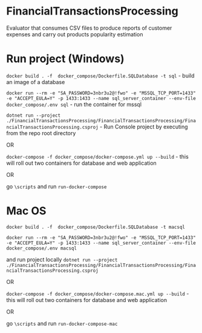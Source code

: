 # FinancialTransactionsProcessing
Evaluator that consumes CSV files to produce reports of customer expenses and carry out products popularity estimation

# Run project (Windows)

`docker build . -f  docker_compose/Dockerfile.SQLDatabase -t sql` - build an image of a database

`docker run --rm -e "SA_PASSWORD=3nbr3u2@!fwo" -e "MSSQL_TCP_PORT=1433" -e "ACCEPT_EULA=Y" -p 1433:1433 --name sql_server_container --env-file docker_compose/.env sql` - run the container for mssql

`dotnet run --project ./FinancialTransactionsProcessing/FinancialTransactionsProcessing/FinancialTransactionsProcessing.csproj` - Run Console project by executing from the repo root directory

OR

`docker-compose -f docker_compose/docker-compose.yml up --build` - this will roll out two containers for database and web application

OR

go `\scripts` and run `run-docker-compose`

# Mac OS

`docker build . -f  docker_compose/Dockerfile.SQLDatabase -t macsql`

`docker run --rm -e "SA_PASSWORD=3nbr3u2@!fwo" -e "MSSQL_TCP_PORT=1433" -e "ACCEPT_EULA=Y" -p 1433:1433 --name sql_server_container --env-file docker_compose/.env macsql` 

and run project locally `dotnet run --project ./FinancialTransactionsProcessing/FinancialTransactionsProcessing/FinancialTransactionsProcessing.csproj`

OR

`docker-compose -f docker_compose/docker-compose.mac.yml up --build` - this will roll out two containers for database and web application

OR

go `\scripts` and run `run-docker-compose-mac`